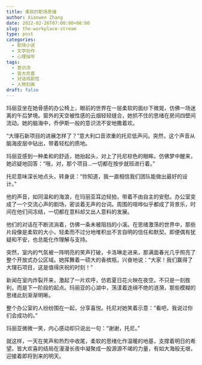 ```yaml
---
title: 柔软的职场思绪
author: Xiaowen Zhang
date: 2022-02-26T07:00:00+08:00
slug: the-workplace-stream
type: post
categories:
  - 职场小说
  - 文学创作
  - 心理描写
tags:
  - 意识流
  - 皆大欢喜
  - 对话戏剧性
  - 人物刻画
draft: false
---
```


玛丽亚坐在她骨感的办公椅上，眼前的世界在一层柔软的面纱下微晃，仿佛一场迷离的午后梦境。窗外的天空被性感的云烟轻轻缝合，她抓不住的思绪在房间四壁间流动。她的脑海中，乔伊斯一般的意识流不安地撒着欢。

“大理石新项目的进展怎样了？”意大利口音浓重的托尼低声问。突然，这个声音从脑海皮层中钻出，带着轻松的质地。

玛丽亚感到一种柔和的舒适，她抬起头，对上了托尼棕色的眼眸。仿佛梦中醒来，她迟疑地回答：“哦，对，那个项目...一切都在按步就班进行着。”

托尼意味深长地点头，转身说：“你知道，我一直相信我们团队能做出最好的设计。”

他的声音，如同温和的海浪，在玛丽亚耳边轻拍，带着不由自主的安慰。办公室变成了一个交流心声的剧场，密谈着无声的台词。周围的喧哗似乎都成了背景乐，时间在他们间冻结，一切都在意料却又出人意料的发展。

他们的对话在不断流淌着，仿佛一条未被阻挡的小溪。在思绪激荡的世界中，那些片段像是柔软的大小，轻柔而不过分地堆积出不言自明的信任和默契。即便偶有犹疑和不安，也总能化作理解与支持。

突然，室内的气氛被一阵明亮的笑声打破，卡洛琳走进来，那满面春光几乎照亮了整个开放式办公区域。她挥舞着一硕大的香槟瓶，兴奋地说：“大家！我们赢得了大理石项目，这是值得庆祝的时刻！”

新闻在室内炸裂开来，激起了一片欢呼，仿若夏日花火映在夜空。不只是一刻胜利，而是下一阶段的起点。玛丽亚的心湖中，荡漾着连绵不绝的涟漪，那些模糊的思绪此刻渐渐明晰。

整个办公室的人纷纷围在一起，分享喜悦。托尼对她笑着示意：“看吧，我说过你们会成功的。”

玛丽亚微微一笑，内心感动却只说出一句：“谢谢，托尼。”

就这样，一天在笑声和热烈中收尾，柔软的思绪化作温暖的地基，支撑着明日的希望。皆大欢喜的结局在漫漫长夜中凝聚成一股源源不竭的力量，有如大海般无垠，迎接着即将到来的明天。